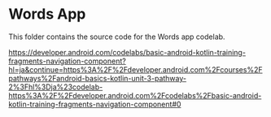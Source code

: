 # Words App

This folder contains the source code for the Words app codelab.

https://developer.android.com/codelabs/basic-android-kotlin-training-fragments-navigation-component?hl=ja&continue=https%3A%2F%2Fdeveloper.android.com%2Fcourses%2Fpathways%2Fandroid-basics-kotlin-unit-3-pathway-2%3Fhl%3Dja%23codelab-https%3A%2F%2Fdeveloper.android.com%2Fcodelabs%2Fbasic-android-kotlin-training-fragments-navigation-component#0
